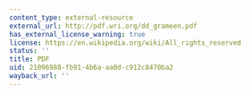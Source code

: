 ```yaml
---
content_type: external-resource
external_url: http://pdf.wri.org/dd_grameen.pdf
has_external_license_warning: true
license: https://en.wikipedia.org/wiki/All_rights_reserved
status: ''
title: PDF
uid: 21096988-fb91-4b6a-aa0d-c912c8470ba2
wayback_url: ''
---
```

